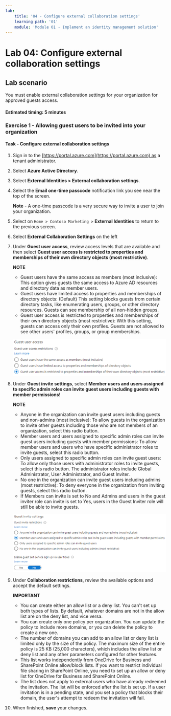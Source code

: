 ```yaml
---
lab:
    title: '04 - Configure external collaboration settings'
    learning path: '01'
    module: 'Module 01 - Implement an identity management solution'
---
```


# Lab 04: Configure external collaboration settings

## Lab scenario

You must enable external collaboration settings for your organization for approved guests access.

#### Estimated timing: 5 minutes

### Exercise 1 - Allowing guest users to be invited into your organization

#### Task - Configure external collaboration settings

1. Sign in to the [https://portal.azure.com](https://portal.azure.com) as a tenant administrator.
2. Select **Azure Active Directory**.
3. Select **External Identities > External collaboration settings**.
4. Select the **Email one-time passcode** notification link you see near the top of the screen.

    **Note** - A one-time passcode is a very secure way to invite a user to join your organization.

5. Select on `Home > Contoso Marketing >` **External Identities** to return to the previous screen.
6. Select **External Collaboration Settings** on the left

7. Under **Guest user access**, review access levels that are available and then select **Guest user access is restricted to properties and memberships of their own directory objects (most restrictive)**.

    **NOTE**
    - Guest users have the same access as members (most inclusive): This option gives guests the same access to Azure AD resources and directory data as member users.
    - Guest users have limited access to properties and memberships of directory objects: (Default) This setting blocks guests from certain directory tasks, like enumerating users, groups, or other directory resources. Guests can see membership of all non-hidden groups.
    - Guest user access is restricted to properties and memberships of their own directory objects (most restrictive): With this setting, guests can access only their own profiles. Guests are not allowed to see other users' profiles, groups, or group memberships.

    ![Screen image displaying guest user access restriction options](./media/lp1-mod3-guest-user-access-restrictions.png)

8. Under **Guest invite settings**,  select **Member users and users assigned to specific admin roles can invite guest users including guests with member permissions**!

    **NOTE**
    - Anyone in the organization can invite guest users including guests and non-admins (most inclusive): To allow guests in the organization to invite other guests including those who are not members of an organization, select this radio button.
    - Member users and users assigned to specific admin roles can invite guest users including guests with member permissions: To allow member users and users who have specific administrator roles to invite guests, select this radio button.
    - Only users assigned to specific admin roles can invite guest users: To allow only those users with administrator roles to invite guests, select this radio button. The administrator roles include Global Administrator, User Administrator, and Guest Inviter.
    - No one in the organization can invite guest users including admins (most restrictive): To deny everyone in the organization from inviting guests, select this radio button.
    - If Members can invite is set to No and Admins and users in the guest inviter role can invite is set to Yes, users in the Guest Inviter role will still be able to invite guests.

    ![Screen image displaying guest invite settings with Guests can invite set to No and highlighted](./media/lp1-mod3-guest-user-invite-settings.png)

9. Under **Collaboration restrictions**, review the available options and accept the default settings.

    **IMPORTANT**
    - You can create either an allow list or a deny list. You can't set up both types of lists. By default, whatever domains are not in the allow list are on the deny list, and vice versa.
    - You can create only one policy per organization. You can update the policy to include more domains, or you can delete the policy to create a new one.
    - The number of domains you can add to an allow list or deny list is limited only by the size of the policy. The maximum size of the entire policy is 25 KB (25,000 characters), which includes the allow list or deny list and any other parameters configured for other features.
    - This list works independently from OneDrive for Business and SharePoint Online allow/block lists. If you want to restrict individual file sharing in SharePoint Online, you need to set up an allow or deny list for OneDrive for Business and SharePoint Online.
    - The list does not apply to external users who have already redeemed the invitation. The list will be enforced after the list is set up. If a user invitation is in a pending state, and you set a policy that blocks their domain, the user's attempt to redeem the invitation will fail.

10. When finished, **save** your changes.
